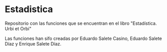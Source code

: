 # Estadistica
Repositorio con las funciones que se encuentran en el libro "Estadística. Urbi et Orbi"

Las funciones han sifo creadas por Eduardo Salete Casino, Eduardo Salete Díaz y Enrique Salete Díaz.
